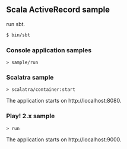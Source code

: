 ## Scala ActiveRecord sample

run sbt.

```sh
$ bin/sbt
```

### Console application samples

```
> sample/run
```

### Scalatra sample

```
> scalatra/container:start
```

The application starts on http://localhost:8080.

### Play! 2.x sample

```
> run
```

The application starts on http://localhost:9000.
